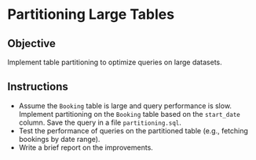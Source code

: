 # Partitioning Large Tables

## Objective
Implement table partitioning to optimize queries on large datasets.

## Instructions
* Assume the ```Booking``` table is large and query performance is slow. Implement partitioning on the ```Booking``` table based on the ```start_date``` column. Save the query in a file ```partitioning.sql```.
* Test the performance of queries on the partitioned table (e.g., fetching bookings by date range).
* Write a brief report on the improvements.
